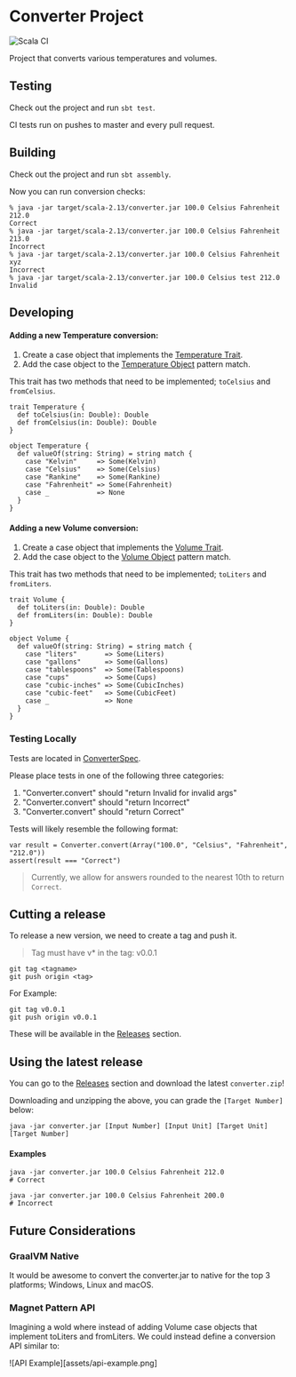# Converter Project

![Scala CI](https://github.com/duanebester/converter/workflows/Scala%20CI/badge.svg)

Project that converts various temperatures and volumes.

## Testing

Check out the project and run `sbt test`.

CI tests run on pushes to master and every pull request.

## Building

Check out the project and run `sbt assembly`.

Now you can run conversion checks:

```
% java -jar target/scala-2.13/converter.jar 100.0 Celsius Fahrenheit 212.0
Correct
% java -jar target/scala-2.13/converter.jar 100.0 Celsius Fahrenheit 213.0
Incorrect
% java -jar target/scala-2.13/converter.jar 100.0 Celsius Fahrenheit xyz
Incorrect
% java -jar target/scala-2.13/converter.jar 100.0 Celsius test 212.0
Invalid
```

## Developing

#### Adding a new Temperature conversion:

1. Create a case object that implements the [Temperature Trait](src/main/scala/converter/Temperature.scala#L3).
1. Add the case object to the [Temperature Object](src/main/scala/converter/Temperature.scala#L8) pattern match.

This trait has two methods that need to be implemented; `toCelsius` and `fromCelsius`.

```
trait Temperature {
  def toCelsius(in: Double): Double
  def fromCelsius(in: Double): Double
}
```

```
object Temperature {
  def valueOf(string: String) = string match {
    case "Kelvin"     => Some(Kelvin)
    case "Celsius"    => Some(Celsius)
    case "Rankine"    => Some(Rankine)
    case "Fahrenheit" => Some(Fahrenheit)
    case _            => None
  }
}
```

#### Adding a new Volume conversion:

1. Create a case object that implements the [Volume Trait](src/main/scala/converter/Volume.scala#L3).
1. Add the case object to the [Volume Object](src/main/scala/converter/Volume.scala#L8) pattern match.

This trait has two methods that need to be implemented; `toLiters` and `fromLiters`.

```
trait Volume {
  def toLiters(in: Double): Double
  def fromLiters(in: Double): Double
}
```

```
object Volume {
  def valueOf(string: String) = string match {
    case "liters"       => Some(Liters)
    case "gallons"      => Some(Gallons)
    case "tablespoons"  => Some(Tablespoons)
    case "cups"         => Some(Cups)
    case "cubic-inches" => Some(CubicInches)
    case "cubic-feet"   => Some(CubicFeet)
    case _              => None
  }
}
```

### Testing Locally

Tests are located in [ConverterSpec](src/test/scala/converter/ConverterSpec.scala).

Please place tests in one of the following three categories:

1. "Converter.convert" should "return Invalid for invalid args"
1. "Converter.convert" should "return Incorrect"
1. "Converter.convert" should "return Correct"

Tests will likely resemble the following format:

```
var result = Converter.convert(Array("100.0", "Celsius", "Fahrenheit", "212.0"))
assert(result === "Correct")
```

> Currently, we allow for answers rounded to the nearest 10th to return `Correct`.

## Cutting a release

To release a new version, we need to create a tag and push it.

> Tag must have v\* in the tag: v0.0.1

```
git tag <tagname>
git push origin <tag>
```

For Example:

```
git tag v0.0.1
git push origin v0.0.1
```

These will be available in the [Releases](https://github.com/duanebester/converter/releases) section.

## Using the latest release

You can go to the [Releases](https://github.com/duanebester/converter/releases) section and download the latest `converter.zip`!

Downloading and unzipping the above, you can grade the `[Target Number]` below:

```
java -jar converter.jar [Input Number] [Input Unit] [Target Unit] [Target Number]
```

#### Examples

```
java -jar converter.jar 100.0 Celsius Fahrenheit 212.0
# Correct
```

```
java -jar converter.jar 100.0 Celsius Fahrenheit 200.0
# Incorrect
```

## Future Considerations

### GraalVM Native

It would be awesome to convert the converter.jar to native for the top 3 platforms; Windows, Linux and macOS.

### Magnet Pattern API

Imagining a wold where instead of adding Volume case objects that implement toLiters and fromLiters. We could instead define a conversion API similar to:

![API Example][assets/api-example.png]
